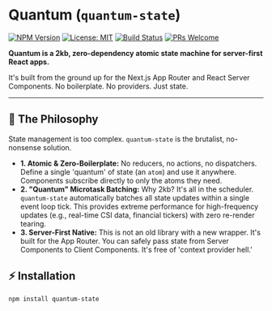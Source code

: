 # Quantum (`quantum-state`)

[![NPM Version](https://img.shields.io/npm/v/quantum-state.svg?style=for-the-badge&labelColor=black&color=FF00A8)](https://www.npmjs.com/package/quantum-state)
[![License: MIT](https://img.shields.io/badge/License-MIT-black.svg?style=for-the-badge)](https://opensource.org/licenses/MIT)
[![Build Status](https://img.shields.io/badge/Build-Passing-black.svg?style=for-the-badge&logo=github&logoColor=FF00A8)](https://github.com/your-repo/quantum-state/actions)
[![PRs Welcome](https://img.shields.io/badge/PRs-Welcome-black.svg?style=for-the-badge&color=FF00A8)](https://github.com/your-repo/quantum-state/pulls)

**Quantum is a 2kb, zero-dependency atomic state machine for server-first React apps.**

It's built from the ground up for the Next.js App Router and React Server Components. No boilerplate. No providers. Just state.



---

## 🚀 The Philosophy

State management is too complex. `quantum-state` is the brutalist, no-nonsense solution.

* **1. Atomic & Zero-Boilerplate:** No reducers, no actions, no dispatchers. Define a single 'quantum' of state (an `atom`) and use it anywhere. Components subscribe directly to only the atoms they need.
* **2. "Quantum" Microtask Batching:** Why 2kb? It's all in the scheduler. `quantum-state` automatically batches all state updates within a single event loop tick. This provides extreme performance for high-frequency updates (e.g., real-time CSI data, financial tickers) with zero re-render tearing.
* **3. Server-First Native:** This is not an old library with a new wrapper. It's built for the App Router. You can safely pass state from Server Components to Client Components. It's free of 'context provider hell.'

## ⚡ Installation

```bash
npm install quantum-state
